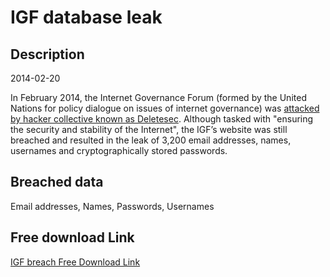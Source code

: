 # IGF database leak

## Description

2014-02-20

In February 2014, the Internet Governance Forum (formed by the United Nations for policy dialogue on issues of internet governance) was <a href="http://www.cyberwarnews.info/2014/02/20/united-nations-internet-governance-forum-hacked-3215-accounts-leaked/" target="_blank" rel="noopener">attacked by hacker collective known as Deletesec</a>. Although tasked with &quot;ensuring the security and stability of the Internet&quot;, the IGF’s website was still breached and resulted in the leak of 3,200 email addresses, names, usernames and cryptographically stored passwords.

## Breached data

Email addresses, Names, Passwords, Usernames

## Free download Link

[IGF breach Free Download Link](https://link-to.net/1229997/440.9109802840132/dynamic/?r=aHR0cHM6Ly93d3cubWVkaWFmaXJlLmNvbS92aWV3L0EyRDZ0QnlscE9Fa0Fnby9pbnRnb3Zmb3J1bS5vcmcvZmlsZQ==)